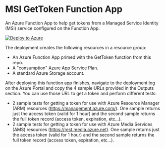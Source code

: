 # MSI GetToken Function App
An Azure Function App to help get tokens from a Managed Service Identity (MSI) service configured on the Function App.

[![Deploy to Azure](http://azuredeploy.net/deploybutton.png)](https://portal.azure.com/#create/Microsoft.Template/uri/https%3A%2F%2Fraw.githubusercontent.com%2FStratusOn%2FMSI-GetToken-FunctionApp%2Fmaster%2Fazuredeploy.json)

The deployment creates the following resources in a resource group:
* An Azure Function App primed with the GetToken function from this repo.
* A "consumption" Azure App Service Plan.
* A standard Azure Storage account.

After deploying this function app finishes, navigate to the deployment log on the Azure Portal and copy the 4 sample URLs provided in the Outputs section. You can use those URL to get a token and perform different tests:
* 2 sample tests for getting a token for use with Azure Resource Manager (ARM) resources (https://management.azure.com/). One sample returns just the access token (valid for 1 hour) and the second sample returns the full token record (access token, expiration, etc...).
* 2 sample tests for getting a token for use with Azure Media Services (AMS) resources (https://rest.media.azure.net). One sample returns just the access token (valid for 1 hour) and the second sample returns the full token record (access token, expiration, etc...).
